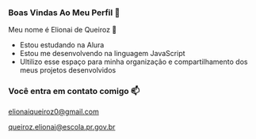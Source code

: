 ### Boas Vindas Ao Meu Perfil 💓

Meu nome é Elionai de Queiroz 💓

- Estou estudando na Alura
- Estou me desenvolvendo na linguagem JavaScript
- Ultilizo esse espaço para minha organização e compartilhamento dos meus projetos desenvolvidos

### Você entra em contato comigo 📫

elionaiqueiroz0@gmail.com


queiroz.elionai@escola.pr.gov.br
